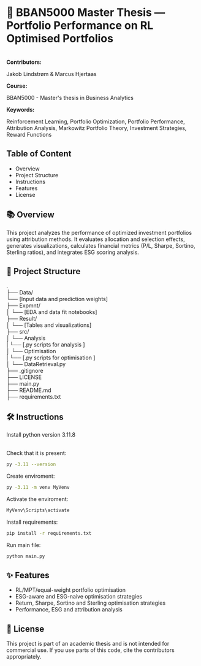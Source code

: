 <h1>🧠 BBAN5000 Master Thesis — Portfolio Performance on RL Optimised Portfolios</h1>
<br>
<b>Contributors:</b>
<p> Jakob Lindstrøm & Marcus Hjertaas </p>
<b>Course: </b><p>BBAN5000 - Master's thesis in Business Analytics</p>
<b> Keywords: </b>
<p> Reinforcement Learning, Portfolio Optimization, Portfolio Performance, Attribution Analysis, Markowitz Portfolio Theory, Investment Strategies, Reward Functions </p>

<h2> Table of Content</h2>
<ul>
  <li>Overview</li>
  <li>Project Structure</li>
  <li> Instructions</li>
  <li> Features</li>
  <li> License</li>
</ul>

<h2> 📚 Overview </h2>
<p>
  This project analyzes the performance of optimized investment portfolios using attribution methods. It evaluates allocation and selection effects, generates visualizations, calculates financial metrics (P/L,     Sharpe, Sortino, Sterling ratios), and integrates ESG scoring analysis.
</p>

<h2>
  📁 Project Structure
</h2>

<p>
.
<br>
├── Data/
<br>
  └── [Input data and prediction weights] 
<br>
├── Expmnt/
<br>
│   └── [EDA and data fit notebooks]
<br>
├── Result/
<br>
│   └── [Tables and visualizations]
<br>
├── src/
<br>
│   └── Analysis
<br>
|       └── [.py scripts for analysis ]
<br>
│   └── Optimisation
<br>
|    └── [.py scripts for optimisation ]
<br>
│   └── DataRetrieval.py
<br>
├── .gitignore
<br>
├── LICENSE
<br>
├── main.py
<br>
├── README.md
<br>
├── requirements.txt


<h2> 
  🛠 Instructions
</h2>
Install python version 3.11.8
<br><br>

Check that it is present:
```bash
py -3.11 --version
```

Create enviroment:
```bash
py -3.11 -m venv MyVenv
```

Activate the enviroment:
```bash
MyVenv\Scripts\activate
```

Install requirements:
```bash
pip install -r requirements.txt
```

Run main file:
```bash
python main.py
```


<h2> 
  ✨ Features
</h2>
<ul>
  <li> RL/MPT/equal-weight portfolio optimisation</li>
  <li> ESG-aware and ESG-naive optimisation strategies</li>
  <li> Return, Sharpe, Sortino and Sterling optimisation strategies  </li>
  <li> Performance, ESG and attribution analysis</li>
</ul>

<h2>
  📜 License
</h2>
<p> 
  This project is part of an academic thesis and is not intended for commercial use. If you use parts of this code, cite the contributors appropriately.
</p>
